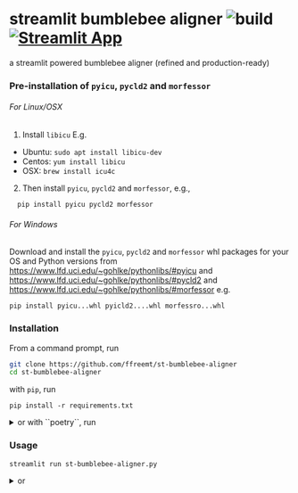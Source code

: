 # streamlit bumblebee aligner ![build](https://github.com/ffreemt/st-bumblebee-aligner/workflows/build/badge.svg)[![Streamlit App](https://static.streamlit.io/badges/streamlit_badge_black_white.svg)](https://share.streamlit.io/ffreemt/st-bumblebee-aligner/st_app.py)

a streamlit powered bumblebee aligner (refined and production-ready)

### Pre-installation of `pyicu`, `pycld2` and `morfessor`

###### For Linux/OSX

1. Install `libicu`
E.g.
* Ubuntu: `sudo apt install libicu-dev`
* Centos: `yum install libicu`
* OSX: `brew install icu4c`

2. Then install `pyicu`, `pycld2` and `morfessor`, e.g.,
```
  pip install pyicu pycld2 morfessor
```

###### For Windows

Download and install the `pyicu`, `pycld2` and `morfessor` whl packages for your OS and Python versions from https://www.lfd.uci.edu/~gohlke/pythonlibs/#pyicu and https://www.lfd.uci.edu/~gohlke/pythonlibs/#pycld2 and https://www.lfd.uci.edu/~gohlke/pythonlibs/#morfessor e.g.
```
pip install pyicu...whl pyicld2....whl morfessro...whl
```

### Installation
From a command prompt, run

```bash
git clone https://github.com/ffreemt/st-bumblebee-aligner
cd st-bumblebee-aligner
```

with `pip`, run
```
pip install -r requirements.txt
```
<details>
<summary>or with ``poetry``, run</summary>

```
poetry install
```
</details>

### Usage
```bash
streamlit run st-bumblebee-aligner.py
```
<details><summary>or</summary>

```
python -m streamlit run st-bumblebee-aligner.py
```
<details>

* `st-bumblebee-aligner-v0.1.0.py` is the same as `st-bumblebee-aligner.py`
   * Simple para alignment or sent alignment

* `st-bumblebee-aligner-v0.1.1.py`
  * introduced sent alignment within paras aligned

To try `st-bumblebee-aligner-v0.1.1.py`, do
```
streamlit run st-bumblebee-aligner-v0.1.1.py
```

Point your browser to `http://127.0.0.1:8501`
 and follow instructions.

### Notes
The newest `numpy` is known to cause some problems, refer to `https://tinyurl.com/y3dm3h86`. Pin `numpy` to version `1.19.3` may get rid of the problems, e.g.,
```
pip install -U numpy==1.19.3
```
or
```
poetry add numpy==1.19.3
```
